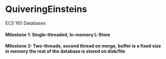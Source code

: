 # QuiveringEinsteins
ECS 165 Databases

#### Milestone 1: Single-threaded, In-memory L-Store
#### Milestone 2: Two-threads, second thread on merge, buffer is a fixed size in memory the rest of the database is stored on disk/file
